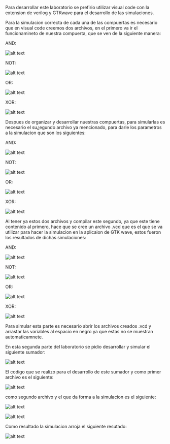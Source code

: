 Para desarrollar este laboratorio se prefirio utilizar visual code con la extension de verilog y GTKwave para el desarrollo de las simulaciones.

Para la simulacion correcta de cada una de las compuertas es necesario que en visual code creemos dos archivos, en el primero va ir el funcionamineto de nuestra compuerta, que se ven de la siguiente manera:

AND:

![alt text](https://github.com/DanielCastro-02/Electronica-Digital-G2-E1/lab1/imagenes/AND.jpeg)

NOT:

![alt text](https://github.com/DanielCastro-02/Electronica-Digital-G2-E1/blob/main/Lab1/imagenes/NOT.jpeg)

OR:

![alt text](https://github.com/DanielCastro-02/Electronica-Digital-G2-E1/blob/main/Lab1/imagenes/OR.jpeg)

XOR:

![alt text](https://github.com/DanielCastro-02/Electronica-Digital-G2-E1/blob/main/Lab1/imagenes/XOR.jpeg)


Despues de organizar y desarrollar nuestras compuertas, para simularlas es necesario el su¿egundo archivo ya mencionado, para darle los parametros a la simulacion que son los siguientes:

AND:

![alt text](https://github.com/DanielCastro-02/Electronica-Digital-G2-E1/blob/main/Lab1/imagenes/ANDS.jpeg)

NOT:

![alt text](https://github.com/DanielCastro-02/Electronica-Digital-G2-E1/blob/main/Lab1/imagenes/NOTS.jpeg)

OR:

![alt text](https://github.com/DanielCastro-02/Electronica-Digital-G2-E1/blob/main/Lab1/imagenes/ORS.jpeg)

XOR:

![alt text](https://github.com/DanielCastro-02/Electronica-Digital-G2-E1/blob/main/Lab1/imagenes/XORS.jpeg)

Al tener ya estos dos archivos y compilar este segundo, ya que este tiene contenido al primero, hace que se cree un archivo .vcd que es el que se va utilizar para hacer la simulacion en la aplicaion de GTK wave, estos fueron los resultados de dichas simulaciones:

AND:

![alt text](https://github.com/DanielCastro-02/Electronica-Digital-G2-E1/blob/main/Lab1/imagenes/ANDSIM.jpeg)

NOT:

![alt text](https://github.com/DanielCastro-02/Electronica-Digital-G2-E1/blob/main/Lab1/imagenes/NOTSIM.jpeg)

OR:

![alt text](https://github.com/DanielCastro-02/Electronica-Digital-G2-E1/blob/main/Lab1/imagenes/ORSIM.jpeg)

XOR:

![alt text](https://github.com/DanielCastro-02/Electronica-Digital-G2-E1/blob/main/Lab1/imagenes/XORSIM.jpeg)

Para simular esta parte es necesario abrir los archivos creados .vcd y arrastar las variables al espacio en negro ya que estas no se muestran automaticamnete.


En esta segunda parte del laboratorio se pidio desarrollar y simular el siguiente sumador:

![alt text](https://github.com/DanielCastro-02/Electronica-Digital-G2-E1/blob/main/Lab1/imagenes/Sumador.png)

El codigo que se realizo para el desarrollo de este sumador y como primer archivo es el siguiente: 

![alt text](https://github.com/DanielCastro-02/Electronica-Digital-G2-E1/blob/main/Lab1/imagenes/SUM.jpeg)

como segundo archivo y el que da forma a la simulacion es el siguiente: 

![alt text](https://github.com/DanielCastro-02/Electronica-Digital-G2-E1/blob/main/Lab1/imagenes/SUMS.jpeg)

![alt text](https://github.com/DanielCastro-02/Electronica-Digital-G2-E1/blob/main/Lab1/imagenes/SUMSS.jpeg)

Como resultado la simulacion arroja el siguiente resutado:

![alt text](https://github.com/DanielCastro-02/Electronica-Digital-G2-E1/blob/main/Lab1/imagenes/SUMSIM.jpeg)
